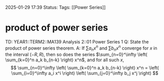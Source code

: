 2025-01-29 17:39
Status: 
Tags: [[Power Series]]
# product of  power series

TD: YEAR1::TERM2::MA139 Analysis 2::01 Power Series 1
Q: State the product of power series theorem.
A: If $\sum a_n x^n$ and $\sum b_n x^n$ converge for $x$ in the interval $(-R, R)$, then so does the series $\sum_{n=0}^\infty \left( \sum_{k=0}^n a_k b_{n-k} \right) x^n$, and for all such $x$,$$
\sum_{n=0}^\infty \left( \sum_{k=0}^n a_k b_{n-k} \right) x^n = \left( \sum_{i=0}^\infty a_i x^i \right) \left( \sum_{j=0}^\infty b_j x^j \right)
$$ 